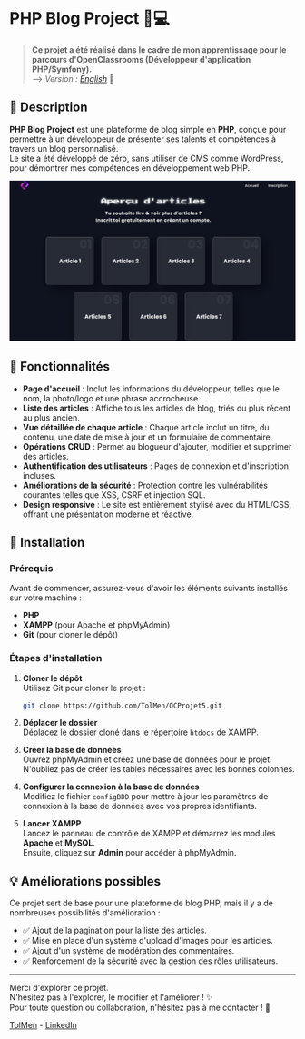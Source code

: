 # PHP Blog Project 📝💻

> **Ce projet a été réalisé dans le cadre de mon apprentissage pour le parcours d'OpenClassrooms (Développeur d'application PHP/Symfony).**  
> --> *Version : [English](README.md)* 📖

## 📖 Description

**PHP Blog Project** est une plateforme de blog simple en **PHP**, conçue pour permettre à un développeur de présenter ses talents et compétences à travers un blog personnalisé.  
Le site a été développé de zéro, sans utiliser de CMS comme WordPress, pour démontrer mes compétences en développement web PHP.

![Aperçu du projet Blog](screenshot.jpg)

## 🚀 Fonctionnalités

- **Page d'accueil** : Inclut les informations du développeur, telles que le nom, la photo/logo et une phrase accrocheuse.
- **Liste des articles** : Affiche tous les articles de blog, triés du plus récent au plus ancien.
- **Vue détaillée de chaque article** : Chaque article inclut un titre, du contenu, une date de mise à jour et un formulaire de commentaire.
- **Opérations CRUD** : Permet au blogueur d'ajouter, modifier et supprimer des articles.
- **Authentification des utilisateurs** : Pages de connexion et d'inscription incluses.
- **Améliorations de la sécurité** : Protection contre les vulnérabilités courantes telles que XSS, CSRF et injection SQL.
- **Design responsive** : Le site est entièrement stylisé avec du HTML/CSS, offrant une présentation moderne et réactive.

## 🚧 Installation

### Prérequis

Avant de commencer, assurez-vous d'avoir les éléments suivants installés sur votre machine :

- **PHP**
- **XAMPP** (pour Apache et phpMyAdmin)
- **Git** (pour cloner le dépôt)

### Étapes d'installation

1. **Cloner le dépôt**  
   Utilisez Git pour cloner le projet :  
   ```sh
   git clone https://github.com/TolMen/OCProjet5.git
   ```
2. **Déplacer le dossier**  
   Déplacez le dossier cloné dans le répertoire `htdocs` de XAMPP.

3. **Créer la base de données**  
   Ouvrez phpMyAdmin et créez une base de données pour le projet. <br>
   N'oubliez pas de créer les tables nécessaires avec les bonnes colonnes.

5. **Configurer la connexion à la base de données**  
   Modifiez le fichier `configBDD` pour mettre à jour les paramètres de connexion à la base de données avec vos propres identifiants.

6. **Lancer XAMPP**  
   Lancez le panneau de contrôle de XAMPP et démarrez les modules **Apache** et **MySQL**. <br>
   Ensuite, cliquez sur **Admin** pour accéder à phpMyAdmin.

## 💡 Améliorations possibles

Ce projet sert de base pour une plateforme de blog PHP, mais il y a de nombreuses possibilités d'amélioration :

- ✅ Ajout de la pagination pour la liste des articles.
- ✅ Mise en place d'un système d'upload d'images pour les articles.
- ✅ Ajout d'un système de modération des commentaires.
- ✅ Renforcement de la sécurité avec la gestion des rôles utilisateurs.

---

Merci d'explorer ce projet.  
N'hésitez pas à l'explorer, le modifier et l'améliorer ! ✨  
Pour toute question ou collaboration, n'hésitez pas à me contacter ! 📩

[TolMen](https://github.com/TolMen) - [LinkedIn](https://www.linkedin.com/in/jessyfrachisse/)

